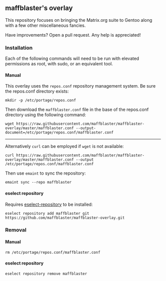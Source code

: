## maffblaster's overlay 

This repository focuses on bringing the Matrix.org suite to Gentoo along with a few other miscellaneous fancies.

Have improvements? Open a pull request. Any help is appreciated!

### Installation

Each of the following commands will need to be run with elevated permissions as root, with sudo, or an equivalent tool.

#### Manual

This overlay uses the `repos.conf` repository management system. Be sure the repos.conf directory exists: 

`mkdir -p /etc/portage/repos.conf`

Then download the `maffblaster.conf` file in the base of the repos.conf directory using the following command:

`wget https://raw.githubusercontent.com/maffblaster/maffblaster-overlay/master/maffblaster.conf --output-document=/etc/portage/repos.conf/maffblaster.conf`

---

Alternatively `curl` can be employed if `wget` is not available:

`curl https://raw.githubusercontent.com/maffblaster/maffblaster-overlay/master/maffblaster.conf --output /etc/portage/repos.conf/maffblaster.conf`

Then use `emaint` to sync the repository:

`emaint sync --repo maffblaster`

#### eselect repository

Requires [eselect-repository](https://packages.gentoo.org/packages/app-eselect/eselect-repository) to be installed:

`eselect repository add maffblaster git https://github.com/maffblaster/maffblaster-overlay.git`

### Removal

#### Manual

`rm /etc/portage/repos.conf/maffblaster.conf`

#### eselect repository

`eselect repository remove maffblaster` 
